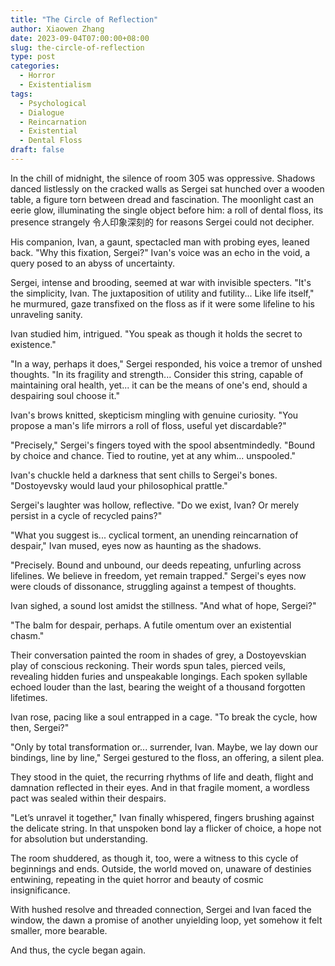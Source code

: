 ```yaml
---
title: "The Circle of Reflection"
author: Xiaowen Zhang
date: 2023-09-04T07:00:00+08:00
slug: the-circle-of-reflection
type: post
categories:
  - Horror
  - Existentialism
tags:
  - Psychological
  - Dialogue
  - Reincarnation
  - Existential
  - Dental Floss
draft: false
---
```


In the chill of midnight, the silence of room 305 was oppressive. Shadows danced listlessly on the cracked walls as Sergei sat hunched over a wooden table, a figure torn between dread and fascination. The moonlight cast an eerie glow, illuminating the single object before him: a roll of dental floss, its presence strangely 令人印象深刻的 for reasons Sergei could not decipher.

His companion, Ivan, a gaunt, spectacled man with probing eyes, leaned back. "Why this fixation, Sergei?" Ivan's voice was an echo in the void, a query posed to an abyss of uncertainty.

Sergei, intense and brooding, seemed at war with invisible specters. "It's the simplicity, Ivan. The juxtaposition of utility and futility... Like life itself," he murmured, gaze transfixed on the floss as if it were some lifeline to his unraveling sanity.

Ivan studied him, intrigued. "You speak as though it holds the secret to existence."

"In a way, perhaps it does," Sergei responded, his voice a tremor of unshed thoughts. "In its fragility and strength... Consider this string, capable of maintaining oral health, yet... it can be the means of one's end, should a despairing soul choose it."

Ivan's brows knitted, skepticism mingling with genuine curiosity. "You propose a man's life mirrors a roll of floss, useful yet discardable?"

"Precisely," Sergei's fingers toyed with the spool absentmindedly. "Bound by choice and chance. Tied to routine, yet at any whim... unspooled."

Ivan's chuckle held a darkness that sent chills to Sergei's bones. "Dostoyevsky would laud your philosophical prattle."

Sergei's laughter was hollow, reflective. "Do we exist, Ivan? Or merely persist in a cycle of recycled pains?"

"What you suggest is... cyclical torment, an unending reincarnation of despair," Ivan mused, eyes now as haunting as the shadows.

"Precisely. Bound and unbound, our deeds repeating, unfurling across lifelines. We believe in freedom, yet remain trapped." Sergei's eyes now were clouds of dissonance, struggling against a tempest of thoughts.

Ivan sighed, a sound lost amidst the stillness. "And what of hope, Sergei?"

"The balm for despair, perhaps. A futile omentum over an existential chasm."

Their conversation painted the room in shades of grey, a Dostoyevskian play of conscious reckoning. Their words spun tales, pierced veils, revealing hidden furies and unspeakable longings. Each spoken syllable echoed louder than the last, bearing the weight of a thousand forgotten lifetimes.

Ivan rose, pacing like a soul entrapped in a cage. "To break the cycle, how then, Sergei?"

"Only by total transformation or... surrender, Ivan. Maybe, we lay down our bindings, line by line," Sergei gestured to the floss, an offering, a silent plea.

They stood in the quiet, the recurring rhythms of life and death, flight and damnation reflected in their eyes. And in that fragile moment, a wordless pact was sealed within their despairs.

"Let’s unravel it together," Ivan finally whispered, fingers brushing against the delicate string. In that unspoken bond lay a flicker of choice, a hope not for absolution but understanding.

The room shuddered, as though it, too, were a witness to this cycle of beginnings and ends. Outside, the world moved on, unaware of destinies entwining, repeating in the quiet horror and beauty of cosmic insignificance.

With hushed resolve and threaded connection, Sergei and Ivan faced the window, the dawn a promise of another unyielding loop, yet somehow it felt smaller, more bearable.

And thus, the cycle began again.